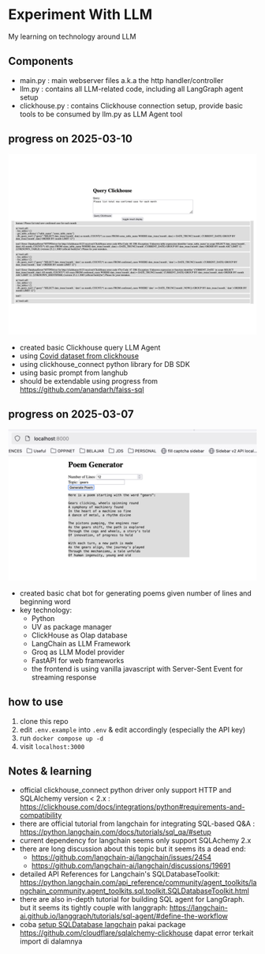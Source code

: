 Experiment With LLM
===================

My learning on technology around LLM

## Components
- main.py : main webserver files a.k.a the http handler/controller
- llm.py : contains all LLM-related code, including all LangGraph agent setup
- clickhouse.py : contains Clickhouse connection setup, provide basic tools to be consumed by llm.py as LLM Agent tool

## progress on 2025-03-10

![ClickhouseBot Screenshot](misc/screenshot-clickhouse.png?raw=true "ClickhouseBot Screenshot")

- created basic Clickhouse query LLM Agent
- using [Covid dataset from clickhouse](https://clickhouse.com/docs/getting-started/example-datasets/covid19)
- using clickhouse_connect python library for DB SDK
- using basic prompt from langhub
- should be extendable using progress from https://github.com/anandarh/faiss-sql

## progress on 2025-03-07

![Poems Bot Screenshot](misc/screenshot.png?raw=true "PoemsBot Screenshot")

- created basic chat bot for generating poems given number of lines and beginning word
- key technology:
    - Python
    - UV as package manager
    - ClickHouse as Olap database
    - LangChain as LLM Framework
    - Groq as LLM Model provider
    - FastAPI for web frameworks
    - the frontend is using vanilla javascript with Server-Sent Event for streaming response

## how to use

1. clone this repo
2. edit `.env.example` into `.env` & edit accordingly (especially the API key)
3. run `docker compose up -d`
4. visit `localhost:3000`

## Notes & learning
- official clickhouse_connect python driver only support HTTP and SQLAlchemy version < 2.x : https://clickhouse.com/docs/integrations/python#requirements-and-compatibility
- there are official tutorial from langchain for integrating SQL-based Q&A : https://python.langchain.com/docs/tutorials/sql_qa/#setup
- current dependency for langchain seems only support SQLAchemy 2.x
- there are long discussion about this topic but it seems its a dead end:
    - https://github.com/langchain-ai/langchain/issues/2454
    - https://github.com/langchain-ai/langchain/discussions/19691
- detailed API References for Langchain's SQLDatabaseToolkit: https://python.langchain.com/api_reference/community/agent_toolkits/langchain_community.agent_toolkits.sql.toolkit.SQLDatabaseToolkit.html
- there are also in-depth tutorial for building SQL agent for LangGraph. but it seems its tightly couple with langgraph: https://langchain-ai.github.io/langgraph/tutorials/sql-agent/#define-the-workflow
- coba [setup SQLDatabase langchain](https://python.langchain.com/docs/tutorials/sql_qa/#sample-data) pakai package https://github.com/cloudflare/sqlalchemy-clickhouse dapat error terkait import di dalamnya
